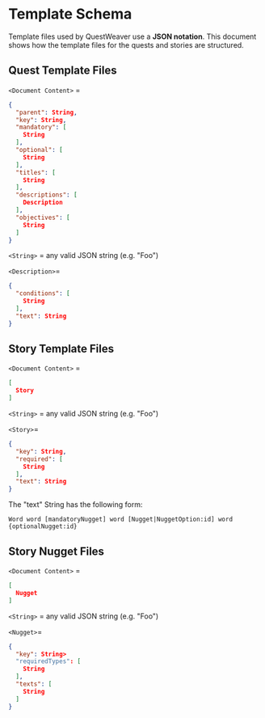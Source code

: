 # Template Schema

Template files used by QuestWeaver use a **JSON notation**. 
This document shows how the template files for the quests and stories are structured.

## Quest Template Files

`<Document Content>` =
```json
{
  "parent": String,
  "key": String,
  "mandatory": [
    String
  ],
  "optional": [
    String
  ],
  "titles": [
    String
  ],
  "descriptions": [
    Description
  ],
  "objectives": [
    String
  ]
}
```

`<String>` = any valid JSON string (e.g. "Foo")

`<Description>`=
```json
{
  "conditions": [
    String
  ],
  "text": String
}
```

## Story Template Files

`<Document Content>` =
```json
[
  Story
]
```

`<String>` = any valid JSON string (e.g. "Foo")

`<Story>`=
```json
{
  "key": String,
  "required": [
    String
  ],
  "text": String
}
```

The "text" String has the following form:

`Word word [mandatoryNugget] word [Nugget|NuggetOption:id] word {optionalNugget:id}`


## Story Nugget Files

`<Document Content>` =
```json
[
  Nugget
]
```

`<String>` = any valid JSON string (e.g. "Foo")

`<Nugget>`=
```json
{
  "key": String>
  "requiredTypes": [
    String
  ],
  "texts": [
    String
  ]
}
```